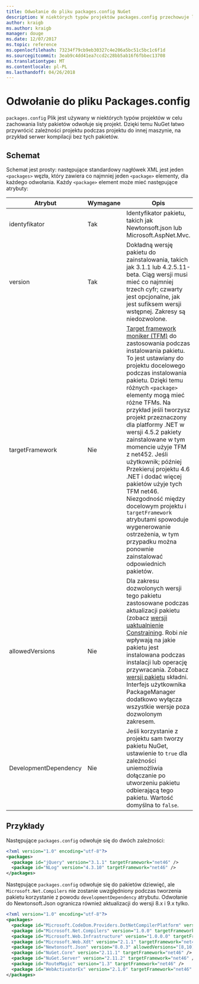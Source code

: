 ```yaml
---
title: Odwołanie do pliku packages.config NuGet
description: W niektórych typów projektów packages.config przechowuje listę pakiety NuGet służące do projektu.
author: kraigb
ms.author: kraigb
manager: douge
ms.date: 12/07/2017
ms.topic: reference
ms.openlocfilehash: 73234f79cb9eb30327c4e206a5bc51c5bc1c6f1d
ms.sourcegitcommit: 3eab9c4dd41ea7ccd2c28bb5ab16f6fbbec13708
ms.translationtype: MT
ms.contentlocale: pl-PL
ms.lasthandoff: 04/26/2018
---
```

# <a name="packagesconfig-reference"></a>Odwołanie do pliku Packages.config

`packages.config` Plik jest używany w niektórych typów projektów w celu zachowania listy pakietów odwołuje się projekt. Dzięki temu NuGet łatwo przywrócić zależności projektu podczas projektu do innej maszynie, na przykład serwer kompilacji bez tych pakietów.

## <a name="schema"></a>Schemat

Schemat jest prosty: następujące standardowy nagłówek XML jest jeden `<packages>` węzła, który zawiera co najmniej jeden `<package>` elementy, dla każdego odwołania. Każdy `<package>` element może mieć następujące atrybuty:

| Atrybut | Wymagane | Opis |
| --- | --- | --- |
| identyfikator | Tak | Identyfikator pakietu, takich jak Newtonsoft.json lub Microsoft.AspNet.Mvc. | 
| version | Tak | Dokładną wersję pakietu do zainstalowania, takich jak 3.1.1 lub 4.2.5.11-beta. Ciąg wersji musi mieć co najmniej trzech cyfr; czwarty jest opcjonalne, jak jest sufiksem wersji wstępnej. Zakresy są niedozwolone. | 
| targetFramework | Nie | [Target framework moniker (TFM)](target-frameworks.md) do zastosowania podczas instalowania pakietu. To jest ustawiany do projektu docelowego podczas instalowania pakietu. Dzięki temu różnych `<package>` elementy mogą mieć różne TFMs. Na przykład jeśli tworzysz projekt przeznaczony dla platformy .NET w wersji 4.5.2 pakiety zainstalowane w tym momencie użyje TFM z net452. Jeśli użytkownik; później Przekieruj projektu 4.6 .NET i dodać więcej pakietów użyje tych TFM net46. Niezgodność między docelowym projektu i `targetFramework` atrybutami spowoduje wygenerowanie ostrzeżenia, w tym przypadku można ponownie zainstalować odpowiednich pakietów. | 
| allowedVersions | Nie | Dla zakresu dozwolonych wersji tego pakietu zastosowane podczas aktualizacji pakietu (zobacz [wersji uaktualnienie Constraining](../consume-packages/reinstalling-and-updating-packages.md#constraining-upgrade-versions). Robi *nie* wpływają na jakie pakietu jest instalowana podczas instalacji lub operację przywracania. Zobacz [wersji pakietu](../reference/package-versioning.md#version-ranges-and-wildcards) składni. Interfejs użytkownika PackageManager dodatkowo wyłącza wszystkie wersje poza dozwolonym zakresem. | 
| DevelopmentDependency | Nie | Jeśli korzystanie z projektu sam tworzy pakietu NuGet, ustawienie to `true` dla zależności uniemożliwia dołączanie po utworzeniu pakietu odbierającą tego pakietu. Wartość domyślna to `false`. | 

## <a name="examples"></a>Przykłady

Następujące `packages.config` odwołuje się do dwóch zależności:

```xml
<?xml version="1.0" encoding="utf-8"?>
<packages>
  <package id="jQuery" version="3.1.1" targetFramework="net46" />
  <package id="NLog" version="4.3.10" targetFramework="net46" />
</packages>
```

Następujące `packages.config` odwołuje się do pakietów dziewięć, ale `Microsoft.Net.Compilers` nie zostanie uwzględniony podczas tworzenia pakietu korzystanie z powodu `developmentDependency` atrybutu. Odwołanie do Newtonsoft.Json ogranicza również aktualizacji do wersji 8.x i 9.x tylko.

```xml
<?xml version="1.0" encoding="utf-8"?>
<packages>
  <package id="Microsoft.CodeDom.Providers.DotNetCompilerPlatform" version="1.0.0" targetFramework="net46" />
  <package id="Microsoft.Net.Compilers" version="1.0.0" targetFramework="net46" developmentDependency="true" />
  <package id="Microsoft.Web.Infrastructure" version="1.0.0.0" targetFramework="net46" />
  <package id="Microsoft.Web.Xdt" version="2.1.1" targetFramework="net46" />
  <package id="Newtonsoft.Json" version="8.0.3" allowedVersions="[8,10)" targetFramework="net46" />
  <package id="NuGet.Core" version="2.11.1" targetFramework="net46" />
  <package id="NuGet.Server" version="2.11.2" targetFramework="net46" />
  <package id="RouteMagic" version="1.3" targetFramework="net46" />
  <package id="WebActivatorEx" version="2.1.0" targetFramework="net46" />
</packages>
```
